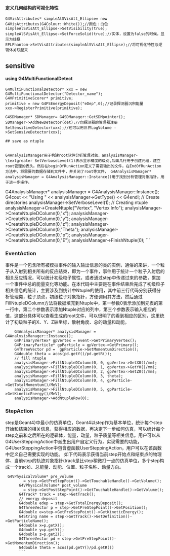 #### 定义几何结构的可视化特性
```
G4VisAttributes* simpleAlSVisAtt_Ellipse= new G4VisAttributes(G4Colour::White());//颜色：白色
simpleAlSVisAtt_Ellipse->SetVisibility(true);
simpleAlSVisAtt_Ellipse->SetForceSolid(true);//实体，设置为false的时候，显示为线框
EPLPhantom->SetVisAttributes(simpleAlSVisAtt_Ellipse);//将可视化特性与逻辑体关联起来
```

## sensitive
#### using G4MultiFunctionalDetect
```
G4MultiFunctionalDetector* xxx = new G4MultiFunctionalDetector("Detector_name");
G4VPrimitiveScorer* primitive;
primitive = new G4PSEnergyDeposit("eDep",0);//记录探测器沉积能量
xxx->RegisterPrimitive(primitive);

G4SDManager* SDManager= G4SDManager::GetSDMpointer();
SDManager->AddNewDetector(det);//向探测器的管理器注册
SetSensitiveDetector(xxx);//也可以用世界LogVolume ->SetSensiveDetector(xxx);

## save as ntuple


G4AnalysisManager用于构建root软件分析管理对象，analysisManager-\textgreater SetVerboseLevel(1)表示显示精度的级别,后面几行用于创建元组，建立root管理的表头。然后在beginOfRunAction定义了需要输出的文件，在EndOfRunAction方法中，将需要的数据存储到文件中，并关闭了root等文件， G4AnalysisManager* analysisManager = G4AnalysisManager::Instance()用于找到分析管理对象指针，用于进一步操作。
```
 G4AnalysisManager* analysisManager = G4AnalysisManager::Instance();
	  G4cout << "Using " << analysisManager->GetType() << G4endl;
	  // Create directories
	  analysisManager->SetVerboseLevel(1);
	  // Creating ntuple
	  analysisManager->CreateNtuple("Vertex", "Vertex Info");
	  analysisManager->CreateNtupleDColumn(0,"x");
	  analysisManager->CreateNtupleDColumn(0,"y");
	  analysisManager->CreateNtupleDColumn(0,"z");
	  analysisManager->CreateNtupleDColumn(0,"Theta");
	  analysisManager->CreateNtupleDColumn(0,"p");
	  analysisManager->CreateNtupleDColumn(0,"E");
	  analysisManager->FinishNtuple(0);
	  ```
### EventAction

事件是一个包含所有被模拟事件的输入输出信息的类的实例，通俗的来讲，一个粒子从入射到相关所有的反应结束，即为一个事件，事件用于统计一个粒子入射后的相关反应情况，可以统计初级粒子属性，或者通过step中传递过来的参数，累加一个事件中总的能量变化等功能。在本代码中主要是在事件结束后完成了初级粒子相关信息的统计，主要涉及到统计中Ntuple的使用，其中前三行代码分别获得分析管理类，粒子顶点，初级粒子对象指针，方便调用其方法，然后通过FillNtupleDColumn方法将数据填充到Ntuple中，第一参数0表示添加到元表的第一行中，第二个参数表示添加Ntuple对应的列中，第三个参数表示输入相应的值，这部分具体可以查看生成的root文件，可以很明了的看到相应的区别，这里统计了初级粒子的X、Y、Z轴坐标，散射角度、总的动量和动能。

```
	G4AnalysisManager* analysisManager = G4AnalysisManager::Instance();	
	G4PrimaryVertex* gpVertex = event->GetPrimaryVertex();
	G4PrimaryParticle* gpParticle = gpVertex->GetPrimary();
	G4ThreeVector pd =  gpParticle->GetMomentumDirection();
	G4double theta = acos(pd.getY()/pd.getR());
	// fill ntuple
	analysisManager->FillNtupleDColumn(0, 0, gpVertex->GetX0()/mm);
	analysisManager->FillNtupleDColumn(0, 1, gpVertex->GetY0()/mm);
	analysisManager->FillNtupleDColumn(0, 2, gpVertex->GetZ0()/mm);
	analysisManager->FillNtupleDColumn(0, 3, theta);
	analysisManager->FillNtupleDColumn(0, 4, gpParticle->GetTotalMomentum()/MeV);
	analysisManager->FillNtupleDColumn(0, 5, gpParticle->GetKineticEnergy()/MeV);
	analysisManager->AddNtupleRow(0);

```

### StepAction
step是Geant4}中最小的仿真单位，Geant4以step作为基本单位，统计每个step开始和结束的相关信息，获得相应的数据，再决定下一步如何仿真，可以统计每个step之前和之后所在的逻辑体，能量，动量，粒子质量等相关信息。用户可以从G4UserSteppingAction中派生出用户自定义行为，实现需要的功能，G4UserSteppingAction中包含虚函数UserSteppingAction，用户可以在该函数中定义自己需要实现的功能。
如下代码表示获得当前step开始点和结束点的物理体、当前step的轨迹对象指针(track是比step稍微打一点的仿真单位，多个step构成一个track)、总能量、动能、位置、粒子名称、动量方向。

```
 G4VPhysicalVolume* pre_volume
	    = step->GetPreStepPoint()->GetTouchableHandle()->GetVolume();
	  G4VPhysicalVolume* post_volume
	    = step->GetPostStepPoint()->GetTouchableHandle()->GetVolume();
	  G4Track* track = step->GetTrack();
	  // energy deposit
	  G4double edep = step->GetTotalEnergyDeposit();
	  G4ThreeVector p = step->GetPreStepPoint()->GetPosition();
	  G4double e=step->GetPreStepPoint()->GetKineticEnergy();
	  G4String name = step->GetTrack()->GetDefinition()->GetParticleName();
	  G4double x=p.getX();
	  G4double y=p.getY();
	  G4double z=p.getZ();
	  G4ThreeVector pd = step->GetPreStepPoint()->GetMomentumDirection();
	  G4double theta = acos(pd.getY()/pd.getR())
	  ```

```